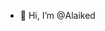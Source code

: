 - 👋 Hi, I’m @Alaiked

<!---
Alaiked/Alaiked is a ✨ special ✨ repository because its `README.md` (this file) appears on your GitHub profile.
You can click the Preview link to take a look at your changes.
--->
